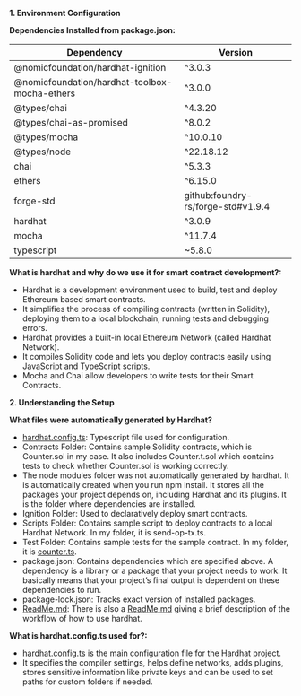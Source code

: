 **1\. Environment Configuration**

**Dependencies Installed from package.json:**

| Dependency | Version |
| ----- | ----- |
| @nomicfoundation/hardhat-ignition | ^3.0.3 |
| @nomicfoundation/hardhat-toolbox-mocha-ethers | ^3.0.0 |
| @types/chai | ^4.3.20 |
| @types/chai-as-promised | ^8.0.2 |
| @types/mocha | ^10.0.10 |
| @types/node | ^22.18.12 |
| chai | ^5.3.3 |
| ethers | ^6.15.0 |
| forge-std |  github:foundry-rs/forge-std\#v1.9.4  |
| hardhat | ^3.0.9 |
| mocha | ^11.7.4 |
| typescript | \~5.8.0 |

**What is hardhat and why do we use it for smart contract development?:**

* Hardhat is a development environment used to build, test and deploy Ethereum based smart contracts.  
* It simplifies the process of compiling contracts (written in Solidity), deploying them to a local blockchain, running tests and debugging errors.  
* Hardhat provides a built-in local Ethereum Network (called Hardhat Network).   
* It compiles Solidity code and lets you deploy contracts easily using JavaScript and TypeScript scripts.  
* Mocha and Chai allow developers to write tests for their Smart Contracts.

**2\. Understanding the Setup**

**What files were automatically generated by Hardhat?**

* [hardhat.config.ts](http://hardhat.config.ts): Typescript file used for configuration.  
* Contracts Folder: Contains sample Solidity contracts, which is Counter.sol in my case. It also includes Counter.t.sol which contains tests to check whether Counter.sol is working correctly.  
* The node modules folder was not automatically generated by hardhat. It is automatically created when you run npm install. It stores all the packages your project depends on, including Hardhat and its plugins. It is the folder where dependencies are installed.  
* Ignition Folder: Used to declaratively deploy smart contracts.  
* Scripts Folder: Contains sample script to deploy contracts to a local Hardhat Network. In my folder, it is send-op-tx.ts.  
* Test Folder: Contains sample tests for the sample contract. In my folder, it is [counter.ts](http://counter.ts).  
* package.json: Contains dependencies which are specified above. A dependency is a library or a package that your project needs to work. It basically means that your project’s final output is dependent on these dependencies to run.  
* package-lock.json: Tracks exact version of installed packages.   
* [ReadMe.md](http://ReadMe.md): There is also a [ReadMe.md](http://ReadMe.md) giving a brief description of the workflow of how to use hardhat.

**What is hardhat.config.ts used for?:**

* [hardhat.config.ts](http://hardhat.config.ts) is the main configuration file for the Hardhat project.  
* It specifies the compiler settings, helps define networks, adds plugins, stores sensitive information like private keys and can be used to set paths for custom folders if needed.